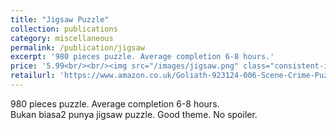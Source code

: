 ```yaml
---
title: "Jigsaw Puzzle"
collection: publications
category: miscellaneous
permalink: /publication/jigsaw
excerpt: '980 pieces puzzle. Average completion 6-8 hours.'
price: '5.99<br/><br/><img src="/images/jigsaw.png" class="consistent-image">'
retailurl: 'https://www.amazon.co.uk/Goliath-923124-006-Scene-Crime-Puzzle/dp/B09Q82W161'
---
```

980 pieces puzzle. Average completion 6-8 hours. <br>
Bukan biasa2 punya jigsaw puzzle. Good theme. No spoiler.
